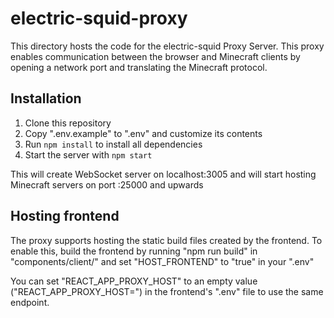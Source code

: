 # electric-squid-proxy

This directory hosts the code for the electric-squid Proxy Server. This proxy enables communication between the browser and Minecraft clients by opening a network port and translating the Minecraft protocol.

## Installation

1. Clone this repository
2. Copy ".env.example" to ".env" and customize its contents
3. Run `npm install` to install all dependencies
4. Start the server with `npm start`

This will create WebSocket server on localhost:3005 and will start hosting Minecraft servers on port :25000 and upwards

## Hosting frontend

The proxy supports hosting the static build files created by the frontend. To enable this, build the frontend by running "npm run build" in "components/client/" and set "HOST_FRONTEND" to "true" in your ".env"

You can set "REACT_APP_PROXY_HOST" to an empty value ("REACT_APP_PROXY_HOST=") in the frontend's ".env" file to use the same endpoint.
